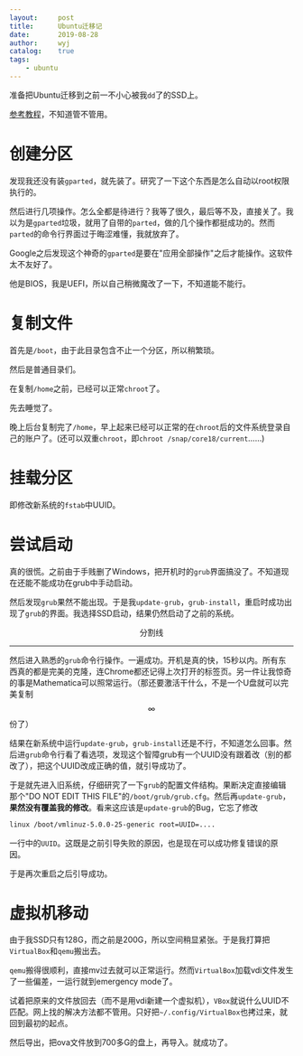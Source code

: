 ```yaml
---
layout:		post
title:		Ubuntu迁移记
date:		2019-08-28
author:		wyj
catalog:	true
tags:
    - ubuntu
---
```


准备把Ubuntu迁移到之前一不小心被我`dd`了的SSD上。

[参考教程](http://cntchen.github.io/2017/02/11/Ubuntu16-10-%E8%BF%81%E7%A7%BB%E5%88%B0-SSD/)，不知道管不管用。

# 创建分区

发现我还没有装`gparted`，就先装了。研究了一下这个东西是怎么自动以root权限执行的。

然后进行几项操作。怎么全都是待进行？我等了很久，最后等不及，直接关了。我以为是`gparted`垃圾，就用了自带的`parted`，做的几个操作都挺成功的。然而`parted`的命令行界面过于晦涩难懂，我就放弃了。

Google之后发现这个神奇的`gparted`是要在"应用全部操作"之后才能操作。这软件太不友好了。

他是BIOS，我是UEFI，所以自己稍微魔改了一下，不知道能不能行。

# 复制文件

首先是`/boot`，由于此目录包含不止一个分区，所以稍繁琐。

然后是普通目录们。

在复制`/home`之前，已经可以正常`chroot`了。

先去睡觉了。

晚上后台复制完了`/home`，早上起来已经可以正常的在`chroot`后的文件系统登录自己的账户了。(还可以双重`chroot`，即`chroot /snap/core18/current`……)

# 挂载分区

即修改新系统的`fstab`中UUID。

# 尝试启动

真的很慌。之前由于手贱删了Windows，把开机时的`grub`界面搞没了。不知道现在还能不能成功在grub中手动启动。

然后发现`grub`果然不能出现。于是我`update-grub`，`grub-install`，重启时成功出现了`grub`的界面。我选择SSD启动，结果仍然启动了之前的系统。

$$\textrm{分割线}$$

---------------

然后进入熟悉的`grub`命令行操作。一遍成功。开机是真的快，15秒以内。所有东西真的都是完美的克隆，连Chrome都还记得上次打开的标签页。另一件让我惊奇的事是Mathematica可以照常运行。（那还要激活干什么，不是一个U盘就可以完美复制$$\infty$$份了）

结果在新系统中运行`update-grub`，`grub-install`还是不行，不知道怎么回事。然后进`grub`命令行看了看选项，发现这个智障grub有一个UUID没有跟着改（别的都改了），把这个UUID改成正确的值，就引导成功了。

于是就先进入旧系统，仔细研究了一下`grub`的配置文件结构。果断决定直接编辑那个"DO NOT EDIT THIS FILE"的`/boot/grub/grub.cfg`。然后再`update-grub`，**果然没有覆盖我的修改**。看来这应该是`update-grub`的Bug，它忘了修改
```bash
linux /boot/vmlinuz-5.0.0-25-generic root=UUID=....
```
一行中的`UUID`。这既是之前引导失败的原因，也是现在可以成功修复错误的原因。

于是再次重启之后引导成功。

# 虚拟机移动

由于我SSD只有128G，而之前是200G，所以空间稍显紧张。于是我打算把`VirtualBox`和`qemu`搬出去。

`qemu`搬得很顺利，直接mv过去就可以正常运行。然而`VirtualBox`加载vdi文件发生了一些偏差，一运行就到emergency mode了。

试着把原来的文件放回去（而不是用vdi新建一个虚拟机），`VBox`就说什么UUID不匹配。网上找的解决方法都不管用。只好把`~/.config/VirtualBox`也拷过来，就回到最初的起点。

然后导出，把ova文件放到700多G的盘上，再导入。就成功了。
